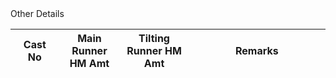 <div class="section-title">Other Details</div>
<div class="table-responsive scrollable-table" style="max-height:255px;">
    <table class="table table-bordered table-sm text-center align-middle">
        <thead>
            <tr>
                <th class="Heading_Tiny" style="width: 80px;">Cast No</th>
                <th class="Heading_Small" style="width: 100px;">Main Runner HM Amt</th>
                <th class="Heading_Small" style="width: 120px;">Tilting Runner HM Amt</th>
                <th class="Long_Heading" style="width: 300px;">Remarks</th>
            </tr>
        </thead>
        <tbody id="Other_Details"></tbody>
    </table>
</div>
